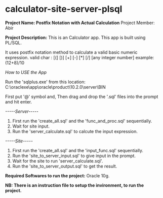 # calculator-site-server-plsql
**Project Name: Postfix Notation with Actual Calculation**
Project Member: Abir

**Project Description:**
This is an Calculator app.
This app is built using PL/SQL.

It uses postfix notation method to calculate
a valid basic numeric expression.
valid char : [(] [)] [+] [-] [*] [/] [any integer number]
example: (12+8)/10

*How to USE the App*

Run the 'sqlplus.exe' from this location:
C:\oraclexe\app\oracle\product\10.2.0\server\BIN

First put '@' symbol and,
Then drag and drop the '.sql' files into the prompt and hit enter.

*-----Server-----*
1. First run the 'create_all.sql' and the 'func_and_proc.sql' sequentially.
2. Wait for site input.
3. Run the 'server_calculate.sql' to calcute the input expression.

*-----Site-----*
1. First run the 'create_all.sql' and the 'input_func.sql' sequentially.
2. Run the 'site_to_server_input.sql' to give input in the prompt.
3. Wait for the site to run 'server_calculate.sql'.
4. Run the 'site_to_server_output.sql' to get the result.

**Required Softwares to run the project:**
Oracle 10g.

**NB: There is an instruction file to setup the invironment, to run the project.**



